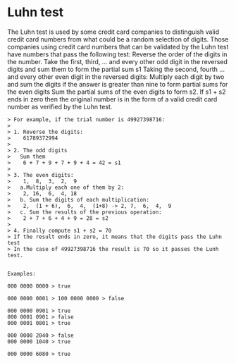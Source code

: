 # Luhn test

The Luhn test is used by some credit card companies to distinguish valid credit card numbers from what could be a random selection of digits.
Those companies using credit card numbers that can be validated by the Luhn test have numbers that pass the following test:
Reverse the order of the digits in the number.
Take the first, third, ... and every other odd digit in the reversed digits and sum them to form the partial sum s1
Taking the second, fourth ... and every other even digit in the reversed digits:
Multiply each digit by two and sum the digits if the answer is greater than nine to form partial sums for the even digits
Sum the partial sums of the even digits to form s2. 
If s1 + s2 ends in zero then the original number is in the form of a valid credit card number as verified by the Luhn test.

```
> For example, if the trial number is 49927398716:
>
> 1. Reverse the digits:
>    61789372994
>
> 2. The odd digits
>   Sum them
>    6 + 7 + 9 + 7 + 9 + 4 = 42 = s1
>
> 3. The even digits:
>    1,  8,  3,  2,  9
>   a.Multiply each one of them by 2:
>    2, 16,  6,  4, 18
>   b. Sum the digits of each multiplication:
>    2,  (1 + 6),  6,  4,  (1+8) -> 2, 7,  6,  4,  9
>   c. Sum the results of the previous operation:
>    2 + 7 + 6 + 4 + 9 = 28 = s2
>
> 4. Finally compute s1 + s2 = 70
> If the result ends in zero, it means that the digits pass the Luhn test
> In the case of 49927398716 the result is 70 so it passes the Lunh test.


Examples:

000 0000 0000 > true

000 0000 0001 > 100 0000 0000 > false

000 0000 0901 > true
000 0001 0901 > false
000 0001 0801 > true

000 0000 2040 > false 
000 0000 1040 > true 

000 0000 6080 > true 
            
